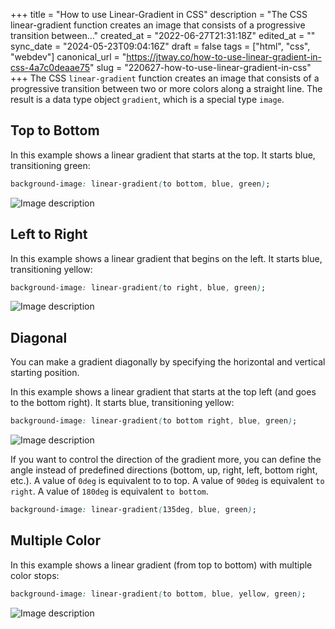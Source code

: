 +++
title = "How to use Linear-Gradient in CSS"
description = "The CSS linear-gradient function creates an image that consists of a progressive transition between..."
created_at = "2022-06-27T21:31:18Z"
edited_at = ""
sync_date = "2024-05-23T09:04:16Z"
draft = false
tags = ["html", "css", "webdev"]
canonical_url = "https://jtway.co/how-to-use-linear-gradient-in-css-4a7c0deaae75"
slug = "220627-how-to-use-linear-gradient-in-css"
+++
The CSS `linear-gradient` function creates an image that consists of a progressive transition between two or more colors along a straight line. The result is a data type object `gradient`, which is a special type `image`.

## Top to Bottom
In this example shows a linear gradient that starts at the top. It starts blue, transitioning green:

```css
background-image: linear-gradient(to bottom, blue, green);
```
![Image description](https://dev-to-uploads.s3.amazonaws.com/uploads/articles/peojlhke1mxezd9zhaxn.png)
 
## Left to Right
In this example shows a linear gradient that begins on the left. It starts blue, transitioning yellow:

```css
background-image: linear-gradient(to right, blue, green);
```
![Image description](https://dev-to-uploads.s3.amazonaws.com/uploads/articles/ofv8leikwgra8jbsapl5.png)
 

## Diagonal
You can make a gradient diagonally by specifying the horizontal and vertical starting position.

In this example shows a linear gradient that starts at the top left (and goes to the bottom right). It starts blue, transitioning yellow:

```css
background-image: linear-gradient(to bottom right, blue, green);
```
![Image description](https://dev-to-uploads.s3.amazonaws.com/uploads/articles/bd89zj7fds8ztshv6aak.png)
 
If you want to control the direction of the gradient more, you can define the angle instead of predefined directions (bottom, up, right, left, bottom right, etc.). A value of `0deg` is equivalent to to top. A value of `90deg` is equivalent `to right`. A value of `180deg` is equivalent `to bottom`.

```css
background-image: linear-gradient(135deg, blue, green);
```

## Multiple Color
In this example shows a linear gradient (from top to bottom) with multiple color stops:

```css
background-image: linear-gradient(to bottom, blue, yellow, green);
```
![Image description](https://dev-to-uploads.s3.amazonaws.com/uploads/articles/yqmbg7soofy5t6ufj8yk.png)
 